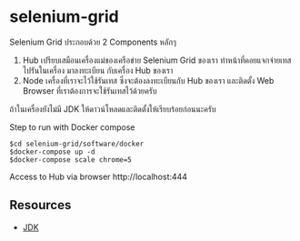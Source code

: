 # selenium-grid
Selenium Grid ประกอบด้วย 2 Components หลักๆ
1. Hub เปรียบเสมือนเครื่องแม่ของเครือข่าย Selenium Grid ของเรา ทำหน้าที่คอยแจกจ่ายเทสไปรันในเครื่อง มาลงทะเบียน กับเครื่อง Hub ของเรา
2. Node เครื่องที่เราจะไว้ใช้รันเทส ซึ่งจะต้องลงทะเบียนกับ Hub ของเรา และติดตั้ง Web Browser ที่เราต้องการจะใช้รันเทสไว้ด้วยครับ

ถ้าในเครื่องยังไม่มี JDK ให้ดาวน์โหลดและติดตั้งให้เรียบร้อยก่อนนะครับ

Step to run with Docker compose
```
$cd selenium-grid/software/docker
$docker-compose up -d
$docker-compose scale chrome=5
```

Access to Hub via browser  http://localhost:444

## Resources
* [JDK](https://justattach.com/justattach/downloads.php)


